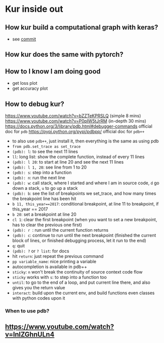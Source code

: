 # Kur inside out

## How kur build a computational graph with keras?
- see [commit](https://github.com/EmbraceLife/kur/commit/6e91d0d851b702a08686938623f26dd3bdb40004)

## How kur does the same with pytorch?

## How to I know I am doing good
- get loss plot
- get accuracy plot


## How to debug kur?
https://www.youtube.com/watch?v=bZZTeKPRSLQ (simple 8 mins)
https://www.youtube.com/watch?v=P0pIW5tJrRM (in-depth 30 mins)
https://docs.python.org/3/library/pdb.html#debugger-commands official doc for `pdb`
https://pypi.python.org/pypi/pdbpp/ official doc for `pdb++`
- to also use `pdb++`, just install it, then everything is the same as using pdb
- `from pdb.set_trace as set_trace`
- `(pdb): l`: to see the next 11 lines
- `ll`: long list: show the complete function, instead of every 11 lines
- `(pdb): l 20`: to start at line 20 and see the next 11 lines
- `(pdb): l 1, 20`: see line from 1 to 20
- `(pdb): s`: step into a function
- `(pdb): n`: run the next line
- `(pdb): w`: call stack, where I started and where I am in source code, `d` go down a stack, `u` to go up a stack
- `(pdb): b`: see the list of breakpoints we set_trace, and how many times the breakpoint line has been hit
- `b 11, this_year==2017`: conditional breakpoint, at line 11 to breakpoint, if this_year == 2017
- `b 20`: set a breakpoint at line 20
- `cl 1`: clear the first breakpoint (when you want to set a new breakpoint, has to clear the previous one first)
- `(pdb): r `: run until the current function returns
- `(pdb): c`: continue to run until the next breakpoint (finished the current block of lines, or finished debugging process, let it run to the end)
- `q`: quit
- `(pdb): ?` or `? list`: for docs
- hit `return`: just repeat the previous command
- `pp variable_name`: nice printing a variable
- autocompletion is available in pdb++
- `sticky`: `n` won't break the continuity of source context code flow
- `sticky` works with `s`: to step into a function too
- `until`: to go to the end of a loop, and put current line there, and also gives you the return value
- `interact`: build upon the current env, and build functions even classes with python codes upon it

### When to use pdb?
https://www.youtube.com/watch?v=lnlZGhnULn4
- 
